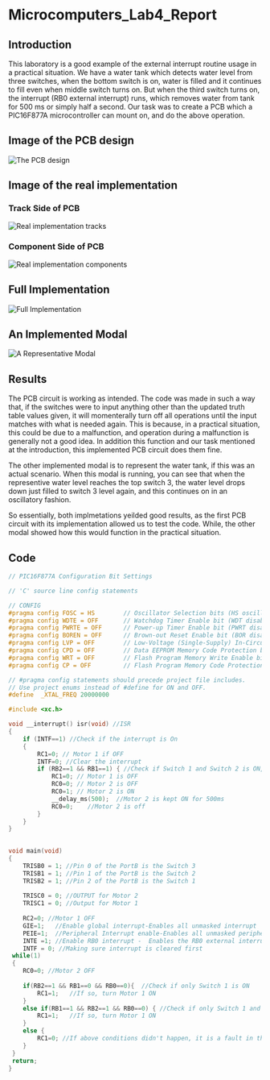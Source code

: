 # Microcomputers_Lab4_Report

## Introduction 
This laboratory is a good example of the external interrupt routine usage in a practical situation. We have a water tank which detects water level from three switches, when the bottom switch is on, water is filled and it continues to fill even when middle switch turns on. But when the third switch turns on, the interrupt (RB0 external interrupt) runs, which removes water from tank for 500 ms or simply half a second. Our task was to create a PCB which a PIC16F877A microcontroller can mount on, and do the above operation.

## Image of the PCB design
![The PCB design](Our-PCB-Design.jpg)

## Image of the real implementation
### Track Side of PCB
![Real implementation tracks](Implemented-PCB.jpg)

### Component Side of PCB
![Real implementation components](Mounted-Components.jpg)

## Full Implementation
![Full Implementation](The-Full-Implementation.jpeg)

## An Implemented Modal
![A Representative Modal](Implemented-Modal.jpeg)

## Results
The PCB circuit is working as intended. The code was made in such a way that, if the switches were to input anything other than the updated truth table values given, it will momenterally turn off all operations until the input matches with what is needed again. This is because, in a practical situation, this could be due to a malfunction, and operation during a malfunction is generally not a good idea. In addition this function and our task mentioned at the introduction, this implemented PCB circuit does them fine.

The other implemented modal is to represent the water tank, if this was an actual scenario. When this modal is running, you can see that when the representive water level reaches the top switch 3, the water level drops down just filled to switch 3 level again, and this continues on in an oscillatory fashion. 

So essentially, both implmetations yeilded good results, as the first PCB circuit with its implementation allowed us to test the code. While, the other modal showed how this would function in the practical situation.

## Code
```c
// PIC16F877A Configuration Bit Settings

// 'C' source line config statements

// CONFIG
#pragma config FOSC = HS        // Oscillator Selection bits (HS oscillator)
#pragma config WDTE = OFF       // Watchdog Timer Enable bit (WDT disabled)
#pragma config PWRTE = OFF      // Power-up Timer Enable bit (PWRT disabled)
#pragma config BOREN = OFF      // Brown-out Reset Enable bit (BOR disabled)
#pragma config LVP = OFF        // Low-Voltage (Single-Supply) In-Circuit Serial Programming Enable bit (RB3 is digital I/O, HV on MCLR must be used for programming)
#pragma config CPD = OFF        // Data EEPROM Memory Code Protection bit (Data EEPROM code protection off)
#pragma config WRT = OFF        // Flash Program Memory Write Enable bits (Write protection off; all program memory may be written to by EECON control)
#pragma config CP = OFF         // Flash Program Memory Code Protection bit (Code protection off)

// #pragma config statements should precede project file includes.
// Use project enums instead of #define for ON and OFF.
#define  _XTAL_FREQ 20000000

#include <xc.h>

void __interrupt() isr(void) //ISR
{
    if (INTF==1) //Check if the interrupt is On
    {
        RC1=0; // Motor 1 if OFF
        INTF=0; //Clear the interrupt
        if (RB2==1 && RB1==1) { //Check if Switch 1 and Switch 2 is ON, if true, run the code below
            RC1=0; // Motor 1 is OFF 
            RC0=0; // Motor 2 is OFF
            RC0=1; // Motor 2 is ON
            __delay_ms(500);  //Motor 2 is kept ON for 500ms
            RC0=0;    //Motor 2 is off
        }
    }
}
        

void main(void)
{
    TRISB0 = 1; //Pin 0 of the PortB is the Switch 3
    TRISB1 = 1; //Pin 1 of the PortB is the Switch 2
    TRISB2 = 1; //Pin 2 of the PortB is the Switch 1
    
    TRISC0 = 0; //OUTPUT for Motor 2
    TRISC1 = 0; //Output for Motor 1
    
    RC2=0; //Motor 1 OFF
    GIE=1;   //Enable global interrupt-Enables all unmasked interrupt
    PEIE=1;  //Peripheral Interrupt enable-Enables all unmasked peripheral interrupts
    INTE =1; //Enable RB0 interrupt -  Enables the RB0 external interrupt
    INTF = 0; //Making sure interrupt is cleared first
 while(1)
 {
    RC0=0; //Motor 2 OFF
    
    if(RB2==1 && RB1==0 && RB0==0){  //Check if only Switch 1 is ON
        RC1=1;   //If so, turn Motor 1 ON   
    }
    else if(RB1==1 && RB2==1 && RB0==0) { //Check if only Switch 1 and Switch 2 is ON 
        RC1=1;   //If so, turn Motor 1 ON
    }
    else {
        RC1=0; //If above conditions didn't happen, it is a fault in the system/Switches, so turn Motor OFF
    }
 }
 return;
}
```
